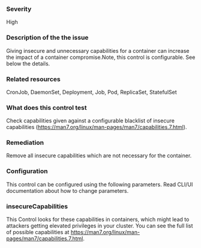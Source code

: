 ### Severity
High


### Description of the the issue

Giving insecure and unnecessary capabilities for a container can increase the impact of a container compromise.Note, this control is configurable. See below the details.

### Related resources

CronJob, DaemonSet, Deployment, Job, Pod, ReplicaSet, StatefulSet


### What does this control test

Check capabilities given against a configurable blacklist of insecure capabilities (https://man7.org/linux/man-pages/man7/capabilities.7.html).

### Remediation

Remove all insecure capabilities which are not necessary for the container.

### Configuration

This control can be configured using the following parameters. Read CLI/UI documentation about how to change parameters.

### insecureCapabilities
This Control looks for these capabilities in containers, which might lead to attackers getting elevated privileges in your cluster. You can see the full list of possible capabilities at https://man7.org/linux/man-pages/man7/capabilities.7.html.